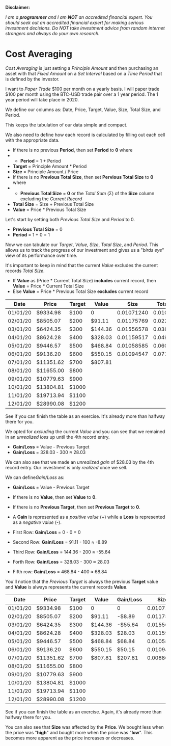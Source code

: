 **Disclaimer:**

_I am a **programmer** and I am **NOT** an accredited financial expert. You should seek out an accredited financial expert for making serious investment decisions. Do NOT take investment advice from random internet strangers and always do your own research._

# Cost Averaging

_Cost Averaging_ is just setting a _Principle Amount_ and then purchasing an asset with that _Fixed Amount_ on a _Set Interval_ based on a _Time Period_ that is defined by the investor.

I want to _Paper Trade_ $100 per month on a yearly basis. I will paper trade $100 per month using the BTC-USD trade pair over a 1 year period. The 1 year period will take place in 2020.

We define our columns as: Date, Price, Target, Value, Size, Total Size, and Period.

This keeps the tabulation of our data simple and compact.

We also need to define how each record is calculated by filling out each cell with the appropriate data.

-   If there is no previous **Period**, then set **Period** to **0** where
-   -   **Period** = 1 + Period
-   **Target** = Principle Amount \* Period
-   **Size** = Principle Amount / Price
-   If there is no **Previous Total Size**, then set **Pervious Total Size** to
    **0** where
-   -   **Previous Total Size** = **0** or the _Total Sum_ (Σ) of the **Size**
        column excluding the _Current Record_
-   **Total Size** = Size + Previous Total Size
-   **Value** = Price \* Previous Total Size

Let's start by setting both _Previous Total Size_ and _Period_ to 0.

-   **Previous Total Size** = 0
-   **Period** = 1 + 0 = 1

Now we can tabulate our _Target_, _Value_, _Size_, _Total Size_, and _Period_. This allows us to track the progress of our investment and gives us a "_birds eye_" view of its performance over time.

It's important to keep in mind that the current _Value_ excludes the current records _Total Size_.

-   If **Value** as (Price \* Current Total Size) **includes** current record,
    then **Value** = Price \* Current Total Size
-   Else **Value** = Price \* Previous Total Size **excludes** current record

| Date     | Price     | Target | Value   | Size       | Total Size | Period |
| -------- | --------- | ------ | ------- | ---------- | ---------- | ------ |
| 01/01/20 | $9334.98  | $100   | 0       | 0.01071240 | 0.01071240 | 01     |
| 02/01/20 | $8505.07  | $200   | $91.11  | 0.01175769 | 0.02247009 | 02     |
| 03/01/20 | $6424.35  | $300   | $144.36 | 0.01556578 | 0.03803587 | 03     |
| 04/01/20 | $8624.28  | $400   | $328.03 | 0.01159517 | 0.04963104 | 04     |
| 05/01/20 | $9446.57  | $500   | $468.84 | 0.01058585 | 0.06021689 | 05     |
| 06/01/20 | $9136.20  | $600   | $550.15 | 0.01094547 | 0.07116236 | 06     |
| 07/01/20 | $11351.62 | $700   | $807.81 |            |            | 07     |
| 08/01/20 | $11655.00 | $800   |         |            |            | 08     |
| 09/01/20 | $10779.63 | $900   |         |            |            | 09     |
| 10/01/20 | $13804.81 | $1000  |         |            |            | 10     |
| 11/01/20 | $19713.94 | $1100  |         |            |            | 11     |
| 12/01/20 | $28990.08 | $1200  |         |            |            | 12     |

See if you can finish the table as an exercise. It's already more than halfway there for you.

We opted for _excluding_ the current _Value_ and you can see that we remained in an _unrealized loss_ up until the 4th record entry.

-   **Gain/Loss** = Value - Previous Target
-   **Gain/Loss** = 328.03 - 300 ≈ 28.03

We can also see that we made an _unrealized gain_ of $28.03 by the 4th record entry. Our investment is only _realized_ once we sell.

We can define*Gain/Loss* as:

-   **Gain/Loss** = Value - Previous Target

-   If there is no **Value**, then set **Value** to **0**.
-   If there is no **Previous Target**, then set **Previous Target** to **0**.

-   A **Gain** is represented as a _positive value_ (+) while a **Loss** is
    represented as a _negative value_ (-).

-   First Row: **Gain/Loss** = 0 - 0 = 0
-   Second Row: **Gain/Loss** = 91.11 - 100 ≈ -8.89
-   Third Row: **Gain/Loss** = 144.36 - 200 ≈ -55.64
-   Forth Row: **Gain/Loss** = 328.03 - 300 ≈ 28.03
-   Fifth row: **Gain/Loss** = 468.84 - 400 ≈ 68.84

You'll notice that the _Previous Target_ is always the previous **Target** value and **Value** is always represents the current records **Value**.

| Date     | Price     | Target | Value   | Gain/Loss | Size       | Total Size | Period |
| -------- | --------- | ------ | ------- | --------- | ---------- | ---------- | ------ |
| 01/01/20 | $9334.98  | $100   | 0       | 0         | 0.01071240 | 0.01071240 | 01     |
| 02/01/20 | $8505.07  | $200   | $91.11  | -$8.89    | 0.01175769 | 0.02247009 | 02     |
| 03/01/20 | $6424.35  | $300   | $144.36 | -$55.64   | 0.01556578 | 0.03803587 | 03     |
| 04/01/20 | $8624.28  | $400   | $328.03 | $28.03    | 0.01159517 | 0.04963104 | 04     |
| 05/01/20 | $9446.57  | $500   | $468.84 | $68.84    | 0.01058585 | 0.06021689 | 05     |
| 06/01/20 | $9136.20  | $600   | $550.15 | $50.15    | 0.01094547 | 0.07116236 | 06     |
| 07/01/20 | $11351.62 | $700   | $807.81 | $207.81   | 0.00880932 | 0.07997168 | 07     |
| 08/01/20 | $11655.00 | $800   |         |           |            |            | 08     |
| 09/01/20 | $10779.63 | $900   |         |           |            |            | 09     |
| 10/01/20 | $13804.81 | $1000  |         |           |            |            | 10     |
| 11/01/20 | $19713.94 | $1100  |         |           |            |            | 11     |
| 12/01/20 | $28990.08 | $1200  |         |           |            |            | 12     |

See if you can finish the table as an exercise. Again, it's already more than halfway there for you.

You can also see that **Size** was affected by the **Price**. We bought less when the price was "**high**" and bought more when the price was "**low**". This becomes more apparent as the price increases or decreases.

